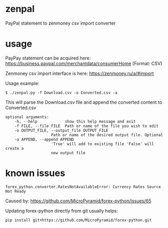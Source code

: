 # zenpal
PayPal statement to zenmoney csv import converter

# usage

PayPay statement can be acquired here: https://business.paypal.com/merchantdata/consumerHome
(Format: CSV)

Zenmoney csv import interface is here: https://zenmoney.ru/a/#import

Usage example:

    $ ./zenpal.py -f Download.csv -o Converted.csv -a

This will parse the Download.csv file and append the converted content to Converted.csv

    optional arguments:
        -h, --help            show this help message and exit
        -f FILE, --file FILE  Path or name of the file you wish to edit
        -o OUTPUT_FILE, --output_file OUTPUT_FILE
                        Path or name of the desired output file. Optional
        -a APPEND, --append APPEND
                        'True' will add to existing file 'False' will create a
                        new output file


# known issues

    forex_python.converter.RatesNotAvailableError: Currency Rates Source Not Ready

Caused by: https://github.com/MicroPyramid/forex-python/issues/65

Updating forex-python directly from git usually helps:

    pip install git+https://github.com/MicroPyramid/forex-python.git
